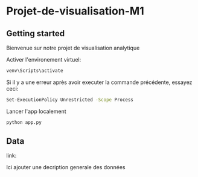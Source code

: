 # Projet-de-visualisation-M1

## Getting started

Bienvenue sur notre projet de visualisation analytique

Activer l'environement virtuel:
```bash
venv\Scripts\activate
```

Si il y a une erreur après avoir executer la commande précédente, essayez ceci:
```bash
Set-ExecutionPolicy Unrestricted -Scope Process
```

Lancer l'app localement
```bash
python app.py
```
## Data

link:

Ici ajouter une decription generale des données



